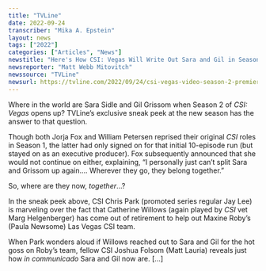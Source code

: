```yaml
---
title: "TVLine"
date: 2022-09-24
transcriber: "Mika A. Epstein"
layout: news
tags: ["2022"]
categories: ["Articles", "News"]
newstitle: "Here's How CSI: Vegas Will Write Out Sara and Gil in Season 2"
newsreporter: "Matt Webb Mitovitch"
newssource: "TVLine"
newsurl: https://tvline.com/2022/09/24/csi-vegas-video-season-2-premiere-sara-gil-not-returning/
---
```


Where in the world are Sara Sidle and Gil Grissom when Season 2 of _CSI: Vegas_ opens up? TVLine’s exclusive sneak peek at the new season has the answer to that question.

Though both Jorja Fox and William Petersen reprised their original _CSI_ roles in Season 1, the latter had only signed on for that initial 10-episode run (but stayed on as an executive producer). Fox subsequently announced that she would not continue on either, explaining, “I personally just can’t split Sara and Grissom up again…. Wherever they go, they belong together.”

So, where are they now, _together_…?

In the sneak peek above, CSI Chris Park (promoted series regular Jay Lee) is marveling over the fact that Catherine Willows (again played by _CSI_ vet Marg Helgenberger) has come out of retirement to help out Maxine Roby’s (Paula Newsome) Las Vegas CSI team.

When Park wonders aloud if Willows reached out to Sara and Gil for the hot goss on Roby’s team, fellow CSI Joshua Folsom (Matt Lauria) reveals just how _in communicado_ Sara and Gil now are. [...]
